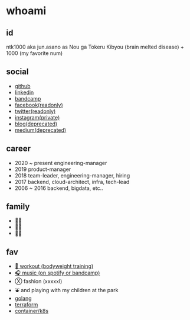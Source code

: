 # whoami

## id

ntk1000 aka jun.asano
as Nou ga Tokeru Kibyou (brain melted disease) + 1000 (my favorite num)

## social

- [github](https://github.com/ntk1000)
- [linkedin](https://www.linkedin.com/in/ntk1000/)
- [bandcamp](https://ntk1000.bandcamp.com)
- [facebook(readonly)](https://www.facebook.com/ntk1000)
- [twitter(readonly)](https://twitter.com/ntk1000)
- [instagram(private)](https://www.instagram.com/ntk1000)
- [blog(deprecated)](https://ntk1000.github.io/)
- [medium(deprecated)](https://medium.com/@ntk1000)

## career

- 2020 ~ present engineering-manager
- 2019 product-manager
- 2018 team-leader, engineering-manager, hiring
- 2017 backend, cloud-architect, infra, tech-lead
- 2006 ~ 2016 backend, bigdata, etc..

## family

- 👩🏻
- 👦🏻
- 🧒🏻

## fav

- [💪 workout (bodyweight training)](https://www.artofmanliness.com/articles/the-prisoner-workout/)
- [🎧 music (on spotify or bandcamp)](https://open.spotify.com/playlist/01CHYHeFJ7jbYI9vdthttf?si=lgqfcqLBQ3mcNGxX1ytcjQ)
- Ⓧ fashion (xxxxxl) 
- ⛲️ and playing with my children at the park
- [golang](https://golang.org/doc/)
- [terraform](https://www.terraform.io/)
- [container/k8s](https://www.opencontainers.org/)
